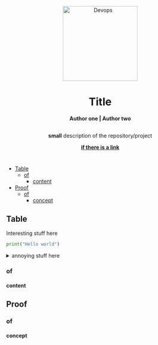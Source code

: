 <div align=center>

<img src="https://icoconvert.com/images/noimage2.png" alt="Devops" width="200"/>

<!-- omit in toc -->
# Title

**Author one | Author two**

<!-- omit in toc -->
##

**small** description of the repository/project

**[if there is a link]()**

</div>

<!-- omit in toc -->
# 

<!-- TOC -->
- [Table](#table)
  - [of](#of)
    - [content](#content)
- [Proof](#proof)
  - [of](#of-1)
    - [concept](#concept)


## Table

Interesting stuff here

``` python
print("Hello world")
```

<details>
<summary>annoying stuff here</summary>
</details>


### of


#### content

## Proof

### of

#### concept

